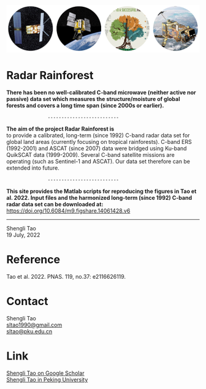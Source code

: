 

![C-band Radar sensors for monitoring tropical forests--key to a successful paris agreement](images/radar_forest.png)


                                                                           
# Radar Rainforest <br/>
**There has been no well-calibrated C-band microwave (neither active nor passive) data set which measures the structure/moisture of global forests and covers a long time span (since 2000s or earlier).**<br/>   

                   --------------------------  

**The aim of the project Radar Rainforest is**<br/> to provide a calibrated, long-term (since 1992) C-band radar data set for global land areas (currently focusing on tropical rainforests). C-band ERS (1992-2001) and ASCAT (since 2007) data were bridged using Ku-band QuikSCAT data (1999-2009). Several C-band satellite missions are operating (such as Sentinel-1 and ASCAT). Our data set therefore can be extended into future.

                   --------------------------  
**This site provides the Matlab scripts for reproducing the figures in Tao et al. 2022. 
Input files and the harmonized long-term (since 1992) C-band radar data set can be downloaded at:**<br/> https://doi.org/10.6084/m9.figshare.14061428.v6

   --------------------------  
Shengli Tao <br/>
19 July, 2022

# Reference <br/>
Tao et al. 2022. PNAS. 119, no.37: e2116626119.

# Contact <br/>
Shengli Tao <br/>
sltao1990@gmail.com <br/>
sltao@pku.edu.cn <br/>

# Link <br/>
[Shengli Tao on Google Scholar](https://scholar.google.com.hk/citations?user=7NJkU6cAAAAJ&hl=en&oi=ao) <br/>
[Shengli Tao in Peking University](http://www.ecology.pku.edu.cn/index/teacher_content/cid/16/id/273/sid/0.html) 
